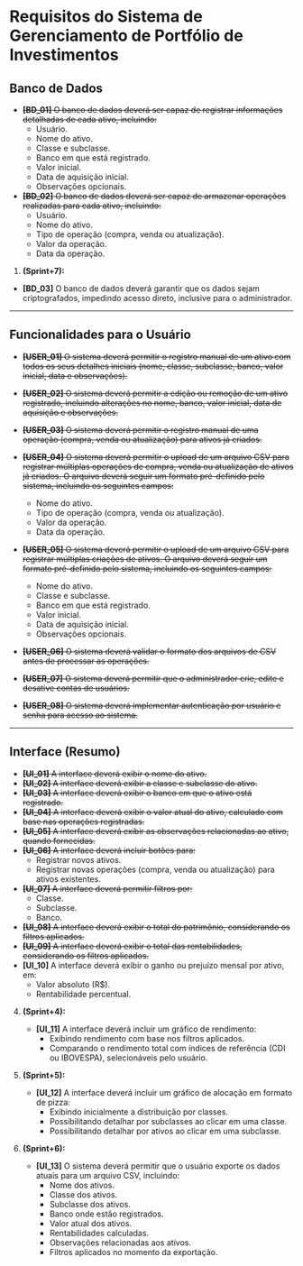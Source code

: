 # Requisitos do Sistema de Gerenciamento de Portfólio de Investimentos

## Banco de Dados
- ~~**[BD_01]** O banco de dados deverá ser capaz de registrar informações detalhadas de cada ativo, incluindo:~~
   - Usuário.
   - Nome do ativo.
   - Classe e subclasse.
   - Banco em que está registrado.
   - Valor inicial.
   - Data de aquisição inicial.
   - Observações opcionais.
- ~~**[BD_02]** O banco de dados deverá ser capaz de armazenar operações realizadas para cada ativo, incluindo:~~
   - Usuário.
   - Nome do ativo.
   - Tipo de operação (compra, venda ou atualização).
   - Valor da operação.
   - Data da operação.
1. **(Sprint+7):**
- **[BD_03]** O banco de dados deverá garantir que os dados sejam criptografados, impedindo acesso direto, inclusive para o administrador.

---

## Funcionalidades para o Usuário
- ~~**[USER_01]** O sistema deverá permitir o registro manual de um ativo com todos os seus detalhes iniciais (nome, classe, subclasse, banco, valor inicial, data e observações).~~
- ~~**[USER_02]** O sistema deverá permitir a edição ou remoção de um ativo registrado, incluindo alterações no nome, banco, valor inicial, data de aquisição e observações.~~
- ~~**[USER_03]** O sistema deverá permitir o registro manual de uma operação (compra, venda ou atualização) para ativos já criados.~~

-  ~~**[USER_04]** O sistema deverá permitir o upload de um arquivo CSV para registrar múltiplas operações de compra, venda ou atualização de ativos já criados. O arquivo deverá seguir um formato pré-definido pelo sistema, incluindo os seguintes campos:~~
   - Nome do ativo.
   - Tipo de operação (compra, venda ou atualização).
   - Valor da operação.
   - Data da operação.
-  ~~**[USER_05]** O sistema deverá permitir o upload de um arquivo CSV para registrar múltiplas criações de ativos. O arquivo deverá seguir um formato pré-definido pelo sistema, incluindo os seguintes campos:~~
   - Nome do ativo.
   - Classe e subclasse.
   - Banco em que está registrado.
   - Valor inicial.
   - Data de aquisição inicial.
   - Observações opcionais.

- ~~**[USER_06]** O sistema deverá validar o formato dos arquivos de CSV antes de processar as operações.~~
- ~~**[USER_07]** O sistema deverá permitir que o administrador crie, edite e desative contas de usuários.~~
- ~~**[USER_08]** O sistema deverá implementar autenticação por usuário e senha para acesso ao sistema.~~

---

## Interface (Resumo)

- ~~**[UI_01]** A interface deverá exibir o nome do ativo.~~
- ~~**[UI_02]** A interface deverá exibir a classe e subclasse do ativo.~~
- ~~**[UI_03]** A interface deverá exibir o banco em que o ativo está registrado.~~
- ~~**[UI_04]** A interface deverá exibir o valor atual do ativo, calculado com base nas operações registradas.~~
- ~~**[UI_05]** A interface deverá exibir as observações relacionadas ao ativo, quando fornecidas.~~
- ~~**[UI_06]** A interface deverá incluir botões para:~~
   - Registrar novos ativos.
   - Registrar novas operações (compra, venda ou atualização) para ativos existentes.
- ~~**[UI_07]** A interface deverá permitir filtros por:~~
   - Classe.
   - Subclasse.
   - Banco.
- ~~**[UI_08]** A interface deverá exibir o total do patrimônio, considerando os filtros aplicados.~~
- ~~**[UI_09]** A interface deverá exibir o total das rentabilidades, considerando os filtros aplicados.~~
- **[UI_10]** A interface deverá exibir o ganho ou prejuízo mensal por ativo, em:
   - Valor absoluto (R$).
   - Rentabilidade percentual.

4. **(Sprint+4):**
   - **[UI_11]** A interface deverá incluir um gráfico de rendimento:
      - Exibindo rendimento com base nos filtros aplicados.
      - Comparando o rendimento total com índices de referência (CDI ou IBOVESPA), selecionáveis pelo usuário.

5. **(Sprint+5):**
   - **[UI_12]** A interface deverá incluir um gráfico de alocação em formato de pizza:
      - Exibindo inicialmente a distribuição por classes.
      - Possibilitando detalhar por subclasses ao clicar em uma classe.
      - Possibilitando detalhar por ativos ao clicar em uma subclasse.

6. **(Sprint+6):**
   - **[UI_13]** O sistema deverá permitir que o usuário exporte os dados atuais para um arquivo CSV, incluindo:
      - Nome dos ativos.
      - Classe dos ativos.
      - Subclasse dos ativos.
      - Banco onde estão registrados.
      - Valor atual dos ativos.
      - Rentabilidades calculadas.
      - Observações relacionadas aos ativos.
      - Filtros aplicados no momento da exportação.

